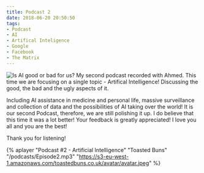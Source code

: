 ```yaml
---
title: Podcast 2
date: 2018-06-20 20:50:50
tags:
- Podcast
- AI
- Artifical Inteligence
- Google
- Facebook
- The Matrix
---
```

![Is AI good or bad for us?](/images/ai.jpg)
My second podcast recorded with Ahmed.
This time we are focusing on a single topic - Artifical Intelligence!
Discussing the good, the bad and the ugly aspects of it.
<!--more-->
Including AI assistance in medicine and personal life, massive surveillance and collection of data and the possibilities of AI taking over the world!
It is our second Podcast, therefore, we are still polishing it up. I do believe that this time it was a lot better!
Your feedback is greatly appreciated!
I love you all and you are the best!

Thank you for listening!

{% aplayer "Podcast #2 - Artificial Intelligence" "Toasted Buns" "/podcasts/Episode2.mp3" "https://s3-eu-west-1.amazonaws.com/toastedbuns.co.uk/avatar/avatar.jpeg" %}

